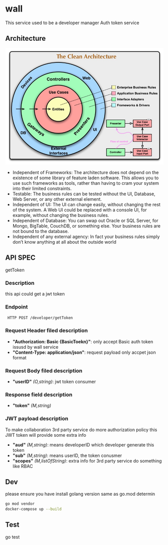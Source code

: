 # wall

This service used to be a developer manager Auth token service

## Architecture

![alt text](CleanArchitecture.jpg "Clean Arch")

* Independent of Frameworks: The architecture does not depend on the existence of some library of feature laden software. This allows you to use such frameworks as tools, rather than having to cram your system into their limited constraints.
* Testable: The business rules can be tested without the UI, Database, Web Server, or any other external element.
* Independent of UI: The UI can change easily, without changing the rest of the system. A Web UI could be replaced with a console UI, for example, without changing the business rules.
* Independent of Database: You can swap out Oracle or SQL Server, for Mongo, BigTable, CouchDB, or something else. Your business rules are not bound to the database.
* Independent of any external agency: In fact your business rules simply don’t know anything at all about the outside world


## API SPEC
getToken

### Description

this api could get a jwt token

### Endpoint

     HTTP POST /developer/getToken

### Request Header filed description

* **"Authorization: Basic {BasicToekn}"**: only accept Basic auth token issusd by wall service 
* **"Content-Type: application/json"**: request payload only accpet json format

### Request Body filed description

* **"userID"** *(O,string)*: jwt token consumer

### Response field description

* **"token"** *(M,string)*

### JWT payload description

To make collaboration 3rd party service do more authorization policy this JWT token will provide some extra info


* **"aud"** *(M,string)*: means developerID which developer generate this token
* **"sub"** *(M,string)*: means userID, the token conusmer
* **"scopes"** *(M,listOfString)*: extra info for 3rd party service do something like RBAC

## Dev

please ensure you have install golang version same as go.mod determin

```sh
go mod vendor
docker-compose up --build
```

## Test

go test

